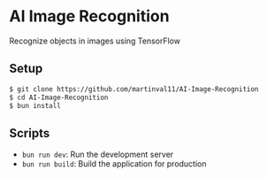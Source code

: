# AI Image Recognition
Recognize objects in images using TensorFlow

## Setup
```bash
$ git clone https://github.com/martinval11/AI-Image-Recognition
$ cd AI-Image-Recognition
$ bun install
```

## Scripts
- `bun run dev`: Run the development server
- `bun run build`: Build the application for production

